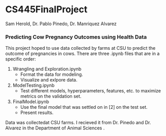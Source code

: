 # CS445FinalProject
Sam Herold, Dr. Pablo Pinedo, Dr. Manriquez Alvarez


### **Predicting Cow Pregnancy Outcomes using Health Data**
This project hoped to use data collected by farms at CSU to predict the outcome of pregnancies in cows. There are three .ipynb files that are in a specific order:

1. Wrangling and Exploration.ipynb
   - Format the data for modeling.
   - Visualize and exlpore data.
2. ModelTesting.ipynb
   - Test different models, hyperparameters, features, etc. to maximize metrics on the validation set.
3. FinalModel.ipynb
   - Use the final model that was settled on in [2] on the test set.
   - Present results.

Data was collectedat CSU farms. I recieved it from Dr. Pinedo and Dr. Alvarez in the Department of Animal Sciences .
